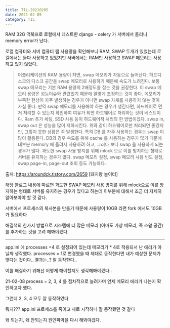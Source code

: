 ```yaml
---
title: TIL-20210205
date: 2021-02-05
category: TIL
---
```


RAM 32G 맥북프로 로컬에서 테스트한 django - celery 가
서버에서 돌리니 memory error가 났다.

로컬 컴퓨터와 서버 컴퓨터 램 사용량을 확인해보니
RAM, SWAP 두개가 있었는데
로컬에서는 둘다 사용하고 있었지만 서버에서는 RAM만 사용하고 SWAP 메모리는 사용하고 있지 않았다.

> 어플리케이션의 RAM 용량이 차면, swap 메모리가 자동으로 늘어난다.
> 하드디스크의 디스크 공간을 swap 메모리로 사용하기 때문에 속도가 느려진다.
> 보통 swap 메모리는 기본 RAM 용량의 2배정도를 잡는 것을 권장한다.
> 이 swap 메모리 용량은 성능이슈와 관련있기 때문에 알맞게 조정하는 것이 좋다.
> 메모리가 부족한 현상이 자주 발생하는 경우가 아니면 swap 자체를 사용하지 않는 것이 사실 좋다.
> 만약 swap 메모리를 사용해야 하는 경우가 생긴다면, 하드웨어로 먼저 처리할 수 있는지 확인하여
> 여유가 되면 하드웨어로 처리하는 것이 베스트이다.
> Ram 추가 세팅, SSD 사용 등이 하드웨어적 처리의 한 방법이겠다.
> swap in, swap out 은 성능을 많이 저하시킨다.
> 위와 같이 하드웨어로만 처리되면 좋겠지만,
> 그렇지 못한 상황은 꼭 발생한다.
> 특히 DB 를 자주 사용하는 경우는 swap 이 많이 활용된다.
> DB의 경우 속도를 위해 cache 를 사용하는 경우가 많기 때문에 대부분 memory 에 올려서 사용하려 하고,
> 그러다 보니 swap 을 사용하게 되는 경우가 많다.
> 과도한 swap 사용 방지를 위해 mlock 으로 이를 방지하는 형태로 서버를 유지하는 경우가 많다.
> swap 메모리 설정, swap 메모리 사용 빈도 설정, swap page-in, page-out 조회 등도 가능하다.

출처: https://aroundck.tistory.com/2659 [돼지왕 놀이터]

해당 블로그 내용에 따르면 과도한 SWAP 메모리 사용 방지를 위해 mlock으로 이를 방지하는 형태로 서버를 유지하는 경우가 있다고 하는데 이부분에 대해서 조금 더 자세히 알아보아야 할 것 같다.

서버에서 프로세스의 복사본을 만들기 때문에 사용량이 10GB 라면 fork 에서도 10GB가 필요하다

해결책의 한가지 방법으로 시스템에 더 많은 메모리 (아마도 가상 메모리, 즉 스왑 공간)를 추가하는 것을 고려 해봐야겠다.

---

app.ini 에
processes =4 로 설정되어 있는데 메모리가 \* 4로 적용되서 난 에러가 아닐까 생각했다.
processes = 1로 변경했을 때 제대로 동작한다면 내가 예상한 문제가 맞다는 것이다..
결과는..? 잘 동작한다..

이를 해결하기 위해선 어떻게 해야할지도 생각해봐야겠다..

21-02-08
process = 2, 3, 4 를 점차적으로 늘려가며 언제 메모리 에러가 나는지 확인하고자 했다.

그런데 2, 3, 4 모두 잘 동작하였다

뭐지??? app.ini 프로세스를 죽이고 새로 시작하니 잘 동작했던 것 같다

왜 되는지, 왜 안되는지 원인파악을 다시 해봐야겠다.
